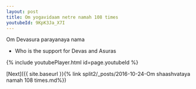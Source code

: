 ```yaml
---
layout: post
title: Om yogavidaam netre namah 108 times
youtubeId: 9KpK3Ja_X7I
---
```

 
 
Om Devasura parayanaya nama 
 
 -  Who is the support for Devas and Asuras 
 
  
 
  
 
 
 
 
 
 


{% include youtubePlayer.html id=page.youtubeId %}
 
[Next]({{ site.baseurl }}{% link  split2/_posts/2016-10-24-Om shaashvataya namah 108 times.md%})
 
